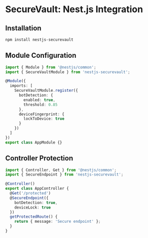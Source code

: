 # SecureVault: Nest.js Integration

## Installation
```bash
npm install nestjs-securevault
```

## Module Configuration
```typescript
import { Module } from '@nestjs/common';
import { SecureVaultModule } from 'nestjs-securevault';

@Module({
  imports: [
    SecureVaultModule.register({
      botDetection: {
        enabled: true,
        threshold: 0.85
      },
      deviceFingerprint: {
        lockToDevice: true
      }
    })
  ]
})
export class AppModule {}
```

## Controller Protection
```typescript
import { Controller, Get } from '@nestjs/common';
import { SecureEndpoint } from 'nestjs-securevault';

@Controller()
export class AppController {
  @Get('/protected')
  @SecureEndpoint({
    botDetection: true,
    deviceLock: true
  })
  getProtectedRoute() {
    return { message: 'Secure endpoint' };
  }
}
```